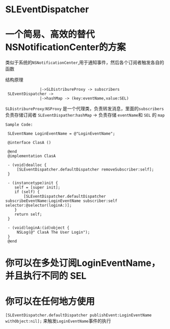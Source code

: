 # SLEventDispatcher


# 一个简易、高效的替代NSNotificationCenter的方案

类似于系统的`NSNotificationCenter`,用于通知事件，然后各个订阅者触发各自的函数

结构原理
 
                   |->SLDistribureProxy -> subscribers
     SLEventDispatcher ->
                   |->hashMap -> (key:eventName,value:SEL)   


`SLDistribureProxy`:`NSProxy` 是一个代理类，负责转发消息，里面的`subscribers`负责存储订阅者
`SLEventDispather`:`hashMap` ->  负责存储 `eventName`和 `SEL` 的 `map`

```
Sample Code:
 
 SLEventName LoginEventName = @"LoginEventName";

 @interface ClasA ()
 
 @end
 @implementation ClasA

 - (void)dealloc {
     [SLEventDispatcher.defaultDispatcher removeSubscriber:self];
 }

 - (instancetype)init {
    self = [super init];
    if (self) {
        [SLEventDispatcher.defaultDispatcher subscribeEventName:LoginEventName subscriber:self selector:@selector(loginA:)];
    }
    return self;
 }

 - (void)loginA:(id)object {
     NSLog(@" ClasA The User Login");
 }
 @end
```

 # 你可以在多处订阅LoginEventName，并且执行不同的 SEL
 
 # 你可以在任何地方使用
 `[SLEventDispatcher.defaultDispatcher publishEvent:LoginEventName withObject:nil];`
 来触发`LoginEventName`事件的执行
